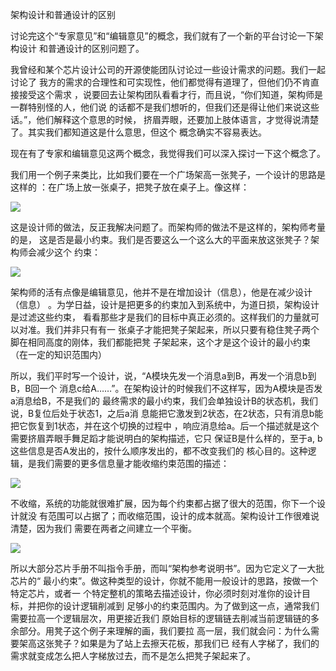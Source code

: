     
架构设计和普通设计的区别

讨论完这个“专家意见”和“编辑意见”的概念，我们就有了一个新的平台讨论一下架构设计
和普通设计的区别问题了。

我曾经和某个芯片设计公司的开源使能团队讨论过一些设计需求的问题。我们一起讨论了
我方的需求的合理性和可实现性，他们都觉得有道理了，但他们仍不肯直接接受这个需求
，说要回去让架构团队看看才行，而且说，“你们知道，架构师是一群特别怪的人，他们说
的话都不是我们想听的，但我们还是得让他们来说这些话。”，他们解释这个意思的时候，
挤眉弄眼，还要加上肢体语言，才觉得说清楚了。其实我们都知道这是什么意思，但这个
概念确实不容易表达。

现在有了专家和编辑意见这两个概念，我觉得我们可以深入探讨一下这个概念了。

我们用一个例子来类比，比如我们要在一个广场架高一张凳子，一个设计的思路是这样的
：在广场上放一张桌子，把凳子放在桌子上。像这样：

![](_static/桌子上放凳子.svg)

这是设计师的做法，反正我解决问题了。而架构师的做法不是这样的，架构师考量的是，
这是否是最小约束。我们是否要这么一个这么大的平面来放这张凳子？架构师会减少这个
约束：

![](_static/桌子上放凳子（架构师版本）.svg)

架构师的活有点像是编辑意见，他并不是在增加设计（信息），他是在减少设计（信息）
。为学日益，设计是把更多的约束加入到系统中，为道日损，架构设计是过滤这些约束，
看看那些才是我们的目标中真正必须的。这样我们的力量就可以对准。我们并非只有有一
张桌子才能把凳子架起来，所以只要有稳住凳子两个脚在相同高度的刚体，我们都能把凳
子架起来，这个才是这个设计的最小约束（在一定的知识范围内）

所以，我们平时写一个设计，说，“A模块先发一个消息a到B，再发一个消息b到B，B回一个
消息c给A……”。在架构设计的时候我们不这样写，因为A模块是否发a消息给B，不是我们的
最终需求的最小约束，我们会单独设计B的状态机，我们说，B复位后处于状态1，之后a消
息能把它激发到2状态，在2状态，只有消息b能把它恢复到1状态，并在这个切换的过程中
，响应消息给a。后一个描述就是这个需要挤眉弄眼手舞足蹈才能说明白的架构描述，它只
保证B是什么样的，至于a, b这些信息是否A发出的，按什么顺序发出的，都不改变我们的
核心目的。这种逻辑，是我们需要的更多信息量才能收缩约束范围的描述：

![](_static/收缩约束范围.svg)

不收缩，系统的功能就很难扩展，因为每个约束都占据了很大的范围，你下一个设计就没
有范围可以占据了；而收缩范围，设计的成本就高。架构设计工作很难说清楚，因为我们
需要在两者之间建立一个平衡。

![](_static/收缩约束范围2.svg)

所以大部分芯片手册不叫指令手册，而叫“架构参考说明书”。因为它定义了一大批芯片的“
最小约束”。做这种类型的设计，你就不能用一般设计的思路，按做一个特定芯片，或者一
个特定整机的策略去描述设计，你必须时刻对准你的设计目标，并把你的设计逻辑削减到
足够小的约束范围内。为了做到这一点，通常我们需要拉高一个逻辑层次，用更接近我们
原始目标的逻辑链去削减当前逻辑链的多余部分。用凳子这个例子来理解的画，我们要拉
高一层，我们就会问：为什么需要架高这张凳子？如果是为了站上去擦天花板，那我们已
经有人字梯了，我们的需求就变成怎么把人字梯放过去，而不是怎么把凳子架起来了。
